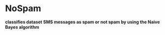 # NoSpam

__classifies dataset SMS messages as spam or not spam by using the Naive Bayes algorithm__


